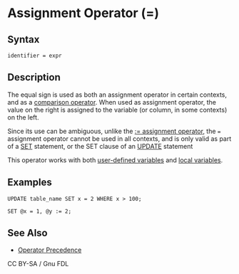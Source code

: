 
# Assignment Operator (=)

## Syntax


```
identifier = expr
```


## Description


The equal sign is used as both an assignment operator in certain contexts, and as a [comparison operator](../comparison-operators/equal.md). When used as assignment operator, the value on the right is assigned to the variable (or column, in some contexts) on the left.


Since its use can be ambiguous, unlike the [:= assignment operator](assignment-operator.md), the *`=`* assignment operator cannot be used in all contexts, and is only valid as part of a [SET](../../sql-statements/administrative-sql-statements/set-commands/set.md) statement, or the SET clause of an [UPDATE](../../sql-statements/data-manipulation/changing-deleting-data/update.md) statement


This operator works with both [user-defined variables](../../sql-language-structure/user-defined-variables.md) and [local variables](../../../../server-usage/programming-customizing-mariadb/programmatic-compound-statements/declare-variable.md).


## Examples


```
UPDATE table_name SET x = 2 WHERE x > 100;
```

```
SET @x = 1, @y := 2;
```

## See Also


* [Operator Precedence](../operator-precedence.md)


CC BY-SA / Gnu FDL

